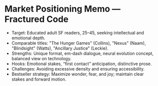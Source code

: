 # Market Positioning Memo — Fractured Code

- Target: Educated adult SF readers, 25–45, seeking intellectual and emotional depth.
- Comparable titles: "The Hunger Games" (Collins), "Nexus" (Naam), "Blindsight" (Watts), "Ancillary Justice" (Leckie).
- Strengths: Unique format, em-dash dialogue, neural evolution concept, balanced view on technology.
- Hooks: Emotional stakes, “first contact” anticipation, distinctive prose.
- Challenges: Avoiding excessive density and ensuring accessibility.
- Bestseller strategy: Maximize wonder, fear, and joy; maintain clear stakes and forward motion.